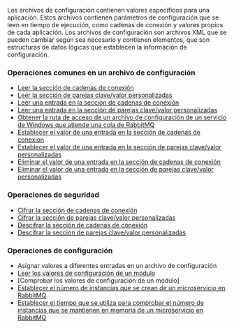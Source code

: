 Los archivos de configuración contienen valores específicos para una aplicación. Estos archivos contienen parámetros de configuración que se leen en tiempo de ejecución, como cadenas de conexión y valores propios de cada aplicación. Los archivos de configuración son archivos XML que se pueden cambiar según sea necesario y contienen elementos, que son estructuras de datos lógicas que establecen la información de configuración.

### Operaciones comunes en un archivo de configuración

* [Leer la sección de cadenas de conexión](Get-ConnectionStringSection.md)
* [Leer la sección de parejas clave/valor personalizadas](Get-AppSettingSection.md)
* [Leer una entrada en la sección de cadenas de conexión](Get-ConnectionString.md)
* [Leer una entrada en la sección de parejas clave/valor personalizadas](Get-AppSetting.md)
* [Obtener la ruta de acceso de un archivo de configuración de un servicio de Windows que atiende una cola de RabbitMQ](Get-ServiceConfigFile.md)
* [Establecer el valor de una entrada en la sección de cadenas de conexión](Set-ConnectionString.md)
* [Establecer el valor de una entrada en la sección de parejas clave/valor personalizadas](Set-AppSetting.md)
* [Eliminar el valor de una entrada en la sección de cadenas de conexión](Remove-ConnectionString.md)
* [Eliminar el valor de una entrada en la sección de parejas clave/valor personalizadas](Remove-AppSetting.md)

### Operaciones de seguridad

* [Cifrar la sección de cadenas de conexión](Protect-ConnectionStringSection.md)
* [Cifrar la sección de parejas clave/valor personalizadas](Protect-AppSettingSection.md)
* [Descifrar la sección de cadenas de conexión](Unprotect-ConnectionStringSection.md)
* [Descifrar la sección de parejas clave/valor personalizadas](Unprotect-AppSettingSection.md)

### Operaciones de configuración

* Asignar valores a diferentes entradas en un archivo de configuración
* [Leer los valores de configuración de un módulo](Get-Configuration.md)
* [Comprobar los valores de configuración de un módulo]
* [Establecer el número de instancias que se crean de un microservicio en RabbitMQ](Set-ModuleInstance.md)
* [Establecer el tiempo que se utiliza para comprobar el número de instancias que se mantienen en memoria de un microservicio en RabbitMQ](Set-ModuleInterval.md) 

